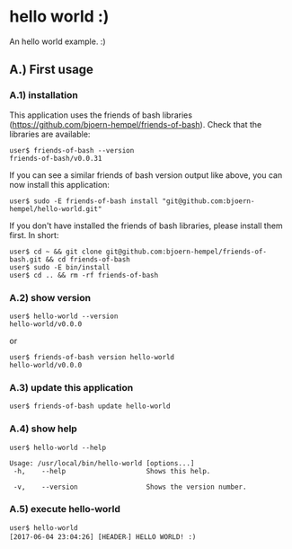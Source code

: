 # hello world :)

An hello world example. :)

## A.) First usage

### A.1) installation

This application uses the friends of bash libraries (https://github.com/bjoern-hempel/friends-of-bash). Check that the libraries are available:

```
user$ friends-of-bash --version
friends-of-bash/v0.0.31
```

If you can see a similar friends of bash version output like above, you can now install this application:

```
user$ sudo -E friends-of-bash install "git@github.com:bjoern-hempel/hello-world.git"
```

If you don't have installed the friends of bash libraries, please install them first. In short:

```
user$ cd ~ && git clone git@github.com:bjoern-hempel/friends-of-bash.git && cd friends-of-bash
user$ sudo -E bin/install
user$ cd .. && rm -rf friends-of-bash
```

### A.2) show version

```
user$ hello-world --version
hello-world/v0.0.0
```

or

```
user$ friends-of-bash version hello-world
hello-world/v0.0.0
```

### A.3) update this application

```
user$ friends-of-bash update hello-world
```

### A.4) show help

```
user$ hello-world --help

Usage: /usr/local/bin/hello-world [options...]
 -h,    --help                    Shows this help.

 -v,    --version                 Shows the version number.
```

### A.5) execute hello-world

```
user$ hello-world
[2017-06-04 23:04:26] [HEADER‧] HELLO WORLD! :)
```

